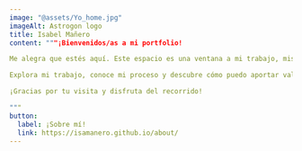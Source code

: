 ```yaml
---
image: "@assets/Yo_home.jpg"
imageAlt: Astrogon logo
title: Isabel Mañero
content: """¡Bienvenidos/as a mi portfolio!

Me alegra que estés aquí. Este espacio es una ventana a mi trabajo, mis proyectos y mi pasión por los datos, el océano y el medio ambiente. Cada proyecto refleja mi compromiso con la creatividad, la innovación y la excelencia

Explora mi trabajo, conoce mi proceso y descubre cómo puedo aportar valor a tus ideas. Si algo te inspira o quieres conversar sobre posibles colaboraciones, no dudes en contactarme ✉️

¡Gracias por tu visita y disfruta del recorrido!

"""
button:
  label: ¡Sobre mí!
  link: https://isamanero.github.io/about/
---
```

